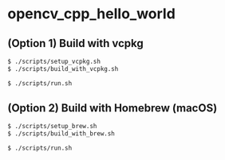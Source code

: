 # opencv_cpp_hello_world

## (Option 1) Build with vcpkg

```bash
$ ./scripts/setup_vcpkg.sh
$ ./scripts/build_with_vcpkg.sh

$ ./scripts/run.sh
```

## (Option 2) Build with Homebrew (macOS)

```bash
$ ./scripts/setup_brew.sh
$ ./scripts/build_with_brew.sh

$ ./scripts/run.sh
```